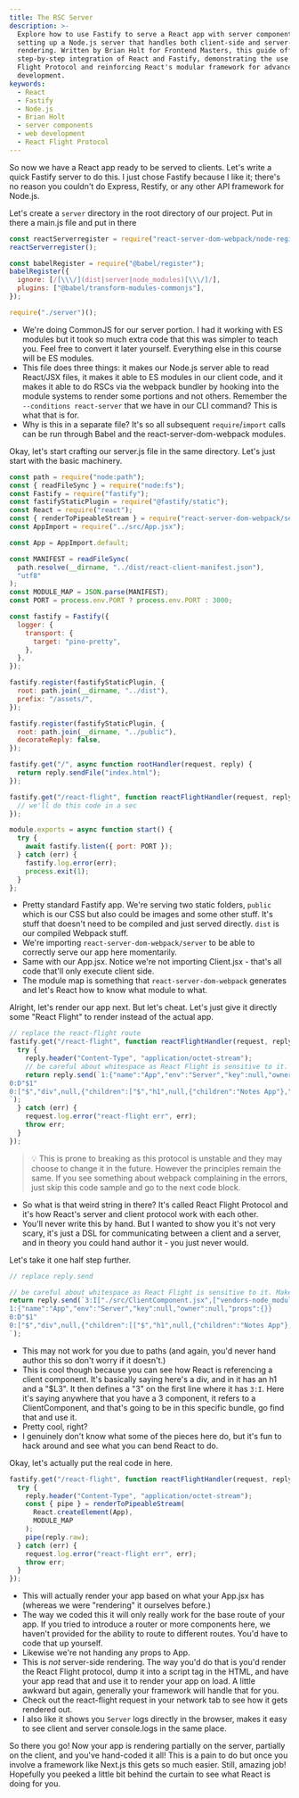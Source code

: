 ```yaml
---
title: The RSC Server
description: >-
  Explore how to use Fastify to serve a React app with server components by
  setting up a Node.js server that handles both client-side and server-side
  rendering. Written by Brian Holt for Frontend Masters, this guide offers
  step-by-step integration of React and Fastify, demonstrating the use of React
  Flight Protocol and reinforcing React's modular framework for advanced web
  development.
keywords:
  - React
  - Fastify
  - Node.js
  - Brian Holt
  - server components
  - web development
  - React Flight Protocol
---
```


So now we have a React app ready to be served to clients. Let's write a quick Fastify server to do this. I just chose Fastify because I like it; there's no reason you couldn't do Express, Restify, or any other API framework for Node.js.

Let's create a `server` directory in the root directory of our project. Put in there a main.js file and put in there

```javascript
const reactServerregister = require("react-server-dom-webpack/node-register");
reactServerregister();

const babelRegister = require("@babel/register");
babelRegister({
  ignore: [/[\\\/](dist|server|node_modules)[\\\/]/],
  plugins: ["@babel/transform-modules-commonjs"],
});

require("./server")();
```

- We're doing CommonJS for our server portion. I had it working with ES modules but it took so much extra code that this was simpler to teach you. Feel free to convert it later yourself. Everything else in this course will be ES modules.
- This file does three things: it makes our Node.js server able to read React/JSX files, it makes it able to ES modules in our client code, and it makes it able to do RSCs via the webpack bundler by hooking into the module systems to render some portions and not others. Remember the `--conditions react-server` that we have in our CLI command? This is what that is for.
- Why is this in a separate file? It's so all subsequent `require`/`import` calls can be run through Babel and the react-server-dom-webpack modules.

Okay, let's start crafting our server.js file in the same directory. Let's just start with the basic machinery.

```javascript
const path = require("node:path");
const { readFileSync } = require("node:fs");
const Fastify = require("fastify");
const fastifyStaticPlugin = require("@fastify/static");
const React = require("react");
const { renderToPipeableStream } = require("react-server-dom-webpack/server");
const AppImport = require("../src/App.jsx");

const App = AppImport.default;

const MANIFEST = readFileSync(
  path.resolve(__dirname, "../dist/react-client-manifest.json"),
  "utf8"
);
const MODULE_MAP = JSON.parse(MANIFEST);
const PORT = process.env.PORT ? process.env.PORT : 3000;

const fastify = Fastify({
  logger: {
    transport: {
      target: "pino-pretty",
    },
  },
});

fastify.register(fastifyStaticPlugin, {
  root: path.join(__dirname, "../dist"),
  prefix: "/assets/",
});

fastify.register(fastifyStaticPlugin, {
  root: path.join(__dirname, "../public"),
  decorateReply: false,
});

fastify.get("/", async function rootHandler(request, reply) {
  return reply.sendFile("index.html");
});

fastify.get("/react-flight", function reactFlightHandler(request, reply) {
  // we'll do this code in a sec
});

module.exports = async function start() {
  try {
    await fastify.listen({ port: PORT });
  } catch (err) {
    fastify.log.error(err);
    process.exit(1);
  }
};
```

- Pretty standard Fastify app. We're serving two static folders, `public` which is our CSS but also could be images and some other stuff. It's stuff that doesn't need to be compiled and just served directly. `dist` is our compiled Webpack stuff.
- We're importing `react-server-dom-webpack/server` to be able to correctly serve our app here momentarily.
- Same with our App.jsx. Notice we're not importing Client.jsx - that's all code that'll only execute client side.
- The module map is something that `react-server-dom-webpack` generates and let's React how to know what module to what.

Alright, let's render our app next. But let's cheat. Let's just give it directly some "React Flight" to render instead of the actual app.

```javascript
// replace the react-flight route
fastify.get("/react-flight", function reactFlightHandler(request, reply) {
  try {
    reply.header("Content-Type", "application/octet-stream");
    // be careful about whitespace as React Flight is sensitive to it. Make your editor isn't inserting any
    return reply.send(`1:{"name":"App","env":"Server","key":null,"owner":null,"props":{}}
0:D"$1"
0:["$","div",null,{"children":["$","h1",null,{"children":"Notes App"},"$1"]},"$1"]
`);
  } catch (err) {
    request.log.error("react-flight err", err);
    throw err;
  }
});
```

> 💡 This is prone to breaking as this protocol is unstable and they may choose to change it in the future. However the principles remain the same. If you see something about webpack complaining in the errors, just skip this code sample and go to the next code block.

- So what is that weird string in there? It's called React Flight Protocol and it's how React's server and client protocol work with each other.
- You'll never write this by hand. But I wanted to show you it's not very scary, it's just a DSL for communicating between a client and a server, and in theory you could hand author it - you just never would.

Let's take it one half step further.

```javascript
// replace reply.send

// be careful about whitespace as React Flight is sensitive to it. Make your editor isn't inserting any
return reply.send(`3:I["./src/ClientComponent.jsx",["vendors-node_modules_react_jsx-dev-runtime_js","vendors-node_modules_react_jsx-dev-runtime_js.chunk.js","client0","client0.chunk.js"],""]
1:{"name":"App","env":"Server","key":null,"owner":null,"props":{}}
0:D"$1"
0:["$","div",null,{"children":[["$","h1",null,{"children":"Notes App"},"$1"],["$","$L3",null,{},"$1"]]},"$1"]
`);
```

- This may not work for you due to paths (and again, you'd never hand author this so don't worry if it doesn't.)
- This is cool though because you can see how React is referencing a client component. It's basically saying here's a div, and in it has an h1 and a "$L3". It then defines a "3" on the first line where it has `3:I`. Here it's saying anywhere that you have a 3 component, it refers to a ClientComponent, and that's going to be in this specific bundle, go find that and use it.
- Pretty cool, right?
- I genuinely don't know what some of the pieces here do, but it's fun to hack around and see what you can bend React to do.

Okay, let's actually put the real code in here.

```javascript
fastify.get("/react-flight", function reactFlightHandler(request, reply) {
  try {
    reply.header("Content-Type", "application/octet-stream");
    const { pipe } = renderToPipeableStream(
      React.createElement(App),
      MODULE_MAP
    );
    pipe(reply.raw);
  } catch (err) {
    request.log.error("react-flight err", err);
    throw err;
  }
});
```

- This will actually render your app based on what your App.jsx has (whereas we were "rendering" it ourselves before.)
- The way we coded this it will only really work for the base route of your app. If you tried to introduce a router or more components here, we haven't provided for the ability to route to different routes. You'd have to code that up yourself.
- Likewise we're not handing any props to App.
- This is _not_ server-side rendering. The way you'd do that is you'd render the React Flight protocol, dump it into a script tag in the HTML, and have your app read that and use it to render your app on load. A little awkward but again, generally your framework will handle that for you.
- Check out the react-flight request in your network tab to see how it gets rendered out.
- I also like it shows you `Server` logs directly in the browser, makes it easy to see client and server console.logs in the same place.

So there you go! Now your app is rendering partially on the server, partially on the client, and you've hand-coded it all! This is a pain to do but once you involve a framework like Next.js this gets so much easier. Still, amazing job! Hopefully you peeked a little bit behind the curtain to see what React is doing for you.
